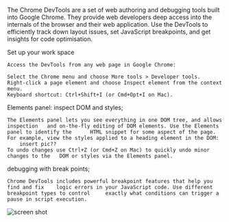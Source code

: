 The Chrome DevTools are a set of web authoring and debugging tools built into Google Chrome. They provide web developers deep access into the internals of the browser and their web application. Use the DevTools to efficiently track down layout issues, set JavaScript breakpoints, and get insights for code optimisation.

Set up your work space

	Access the DevTools from any web page in Google Chrome:

	Select the Chrome menu and choose More tools > Developer tools.
	Right-click a page element and choose Inspect element from the context menu.
	Keyboard shortcut: Ctrl+Shift+I (or Cmd+Opt+I on Mac).

Elements panel: inspect DOM and styles;

	The Elements panel lets you see everything in one DOM tree, and allows inspection 	and on-the-fly editing of DOM elements. Use the Elements panel to identify the 		HTML snippet for some aspect of the page.
	For example, view the styles applied to a heading element in the DOM:
		insert pic??
	To undo changes use Ctrl+Z (or Cmd+Z on Mac) to quickly undo minor changes to the 	DOM or styles via the Elements panel.	

debugging with break points;

	Chrome DevTools includes powerful breakpoint features that help you find and fix 	logic errors in your JavaScript code. Use different breakpoint types to control 	exactly what conditions can trigger a pause in script execution.




![screen shot](/Users/conorcampbell/Desktop)